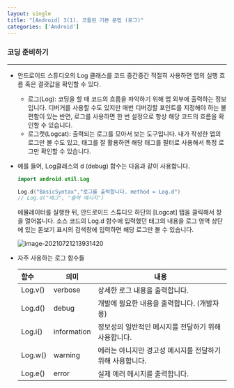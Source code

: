 ```yaml
---
layout: single
title: "[Android] 3(1). 코틀린 기본 문법 (로그)"
categories: ['Android']
---
```




### 코딩 준비하기

---

* 안드로이드 스튜디오의 Log 클래스를 코드 중간중간 적절히 사용하면 앱의 실행 흐름 혹은 결괏값을 확인할 수 있다. 

  * 로그(Log): 코딩을 할 때 코드의 흐름을 파악하기 위해 앱 외부에 출력하는 정보입니다. 디버거를 사용할 수도 있지만 매번 디버깅할 포인트를 지정해야 하는 불편함이 있는 반면, 로그를 사용하면 한 번 설정으로 항상 해당 코드의 흐름을 확인할 수 있습니다. 
  * 로그캣(Logcat): 출력되는 로그를 모아서 보는 도구입니다. 내가 작성한 앱의 로그만 볼 수도 있고, 태그를 잘 활용하면 해당 태그를 필터로 사용해서 특정 로그만 확인할 수 있습니다. 

* 예를 들어, Log클래스의 d (debug) 함수는 다음과 같이 사용합니다. 

  ```kotlin
  import android.util.Log
  
  Log.d("BasicSyntax","로그를 출력합니다. method = Log.d")
  // Log.d("태그", "출력 메시지")
  ```

  에뮬레이터를 실행한 뒤, 안드로이드 스튜디오 하단의 [Logcat] 탭을 클릭해서 창을 열어봅니다. 소스 코드의 Log.d 함수에 입력했던 태그의 내용을 로그 영역 상단에 있는 돋보기 표시의 검색창에 입력하면 해당 로그만 볼 수 있습니다. 

  
  
  ![image-20210721213931420](https://user-images.githubusercontent.com/70505378/126588159-bf5e4f4d-497c-479e-8228-fa94b2c1397b.png)



* 자주 사용하는 로그 함수들

  | 함수    | 의미        | 내용                                                      |
  | :------ | ----------- | --------------------------------------------------------- |
  | Log.v() | verbose     | 상세한 로그 내용을 출력합니다.                            |
  | Log.d() | debug       | 개발에 필요한 내용을 출력합니다. (개발자용)               |
  | Log.i() | information | 정보성의 일반적인 메시지를 전달하기 위해 사용합니다.      |
  | Log.w() | warning     | 에러는 아니지만 경고성 메시지를 전달하기 위해 사용합니다. |
  | Log.e() | error       | 실제 에러 메시지를 출력합니다.                            |

  
